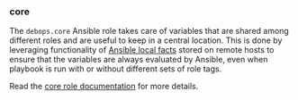 ### core

The `debops.core` Ansible role takes care of variables that are shared
among different roles and are useful to keep in a central location. This
is done by leveraging functionality of [Ansible local
facts](https://docs.ansible.com/ansible/latest/user_guide/playbooks_vars_facts.html#facts-d-or-local-facts)
stored on remote hosts to ensure that the variables are always evaluated
by Ansible, even when playbook is run with or without different sets of
role tags.

Read the [core role documentation](https://docs.debops.org/en/master/ansible/roles/core/) for more details.
